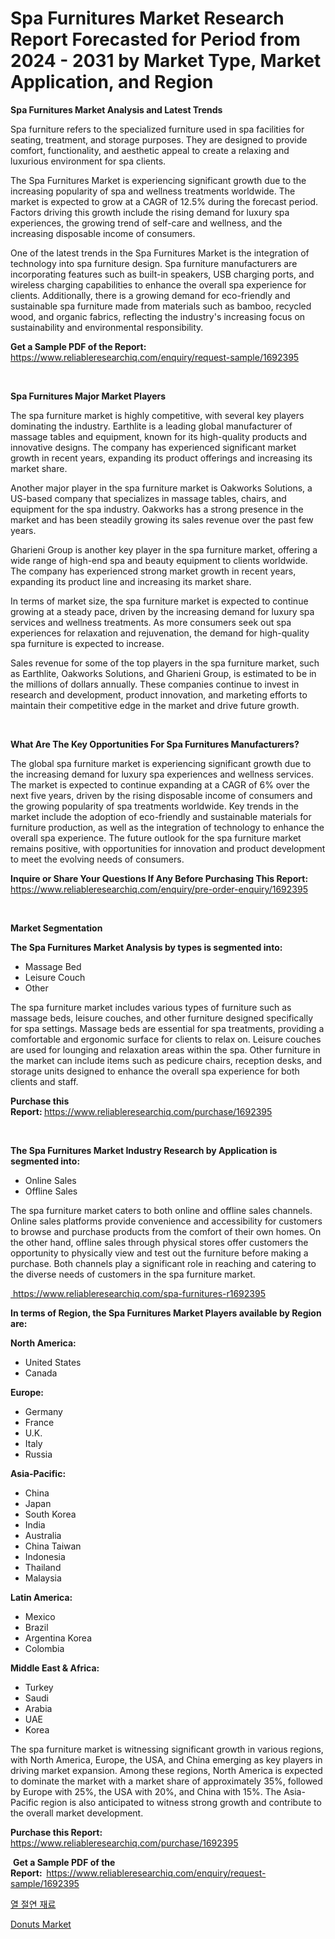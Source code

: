 <p><h1>Spa Furnitures Market Research Report Forecasted for Period from 2024 -  2031 by Market Type, Market Application, and Region</h1></p><p><strong>Spa Furnitures Market Analysis and Latest Trends</strong></p>
<p><p>Spa furniture refers to the specialized furniture used in spa facilities for seating, treatment, and storage purposes. They are designed to provide comfort, functionality, and aesthetic appeal to create a relaxing and luxurious environment for spa clients.</p><p>The Spa Furnitures Market is experiencing significant growth due to the increasing popularity of spa and wellness treatments worldwide. The market is expected to grow at a CAGR of 12.5% during the forecast period. Factors driving this growth include the rising demand for luxury spa experiences, the growing trend of self-care and wellness, and the increasing disposable income of consumers.</p><p>One of the latest trends in the Spa Furnitures Market is the integration of technology into spa furniture design. Spa furniture manufacturers are incorporating features such as built-in speakers, USB charging ports, and wireless charging capabilities to enhance the overall spa experience for clients. Additionally, there is a growing demand for eco-friendly and sustainable spa furniture made from materials such as bamboo, recycled wood, and organic fabrics, reflecting the industry's increasing focus on sustainability and environmental responsibility.</p></p>
<p><strong>Get a Sample PDF of the Report:&nbsp;</strong> <a href="https://www.reliableresearchiq.com/enquiry/request-sample/1692395">https://www.reliableresearchiq.com/enquiry/request-sample/1692395</a></p>
<p>&nbsp;</p>
<p><strong>Spa Furnitures Major Market Players</strong></p>
<p><p>The spa furniture market is highly competitive, with several key players dominating the industry. Earthlite is a leading global manufacturer of massage tables and equipment, known for its high-quality products and innovative designs. The company has experienced significant market growth in recent years, expanding its product offerings and increasing its market share.</p><p>Another major player in the spa furniture market is Oakworks Solutions, a US-based company that specializes in massage tables, chairs, and equipment for the spa industry. Oakworks has a strong presence in the market and has been steadily growing its sales revenue over the past few years.</p><p>Gharieni Group is another key player in the spa furniture market, offering a wide range of high-end spa and beauty equipment to clients worldwide. The company has experienced strong market growth in recent years, expanding its product line and increasing its market share.</p><p>In terms of market size, the spa furniture market is expected to continue growing at a steady pace, driven by the increasing demand for luxury spa services and wellness treatments. As more consumers seek out spa experiences for relaxation and rejuvenation, the demand for high-quality spa furniture is expected to increase.</p><p>Sales revenue for some of the top players in the spa furniture market, such as Earthlite, Oakworks Solutions, and Gharieni Group, is estimated to be in the millions of dollars annually. These companies continue to invest in research and development, product innovation, and marketing efforts to maintain their competitive edge in the market and drive future growth.</p></p>
<p>&nbsp;</p>
<p><strong>What Are The Key Opportunities For Spa Furnitures Manufacturers?</strong></p>
<p><p>The global spa furniture market is experiencing significant growth due to the increasing demand for luxury spa experiences and wellness services. The market is expected to continue expanding at a CAGR of 6% over the next five years, driven by the rising disposable income of consumers and the growing popularity of spa treatments worldwide. Key trends in the market include the adoption of eco-friendly and sustainable materials for furniture production, as well as the integration of technology to enhance the overall spa experience. The future outlook for the spa furniture market remains positive, with opportunities for innovation and product development to meet the evolving needs of consumers.</p></p>
<p><strong>Inquire or Share Your Questions If Any Before Purchasing This Report:</strong> <a href="https://www.reliableresearchiq.com/enquiry/pre-order-enquiry/1692395">https://www.reliableresearchiq.com/enquiry/pre-order-enquiry/1692395</a></p>
<p>&nbsp;</p>
<p><strong>Market Segmentation</strong></p>
<p><strong>The Spa Furnitures Market Analysis by types is segmented into:</strong></p>
<p><ul><li>Massage Bed</li><li>Leisure Couch</li><li>Other</li></ul></p>
<p><p>The spa furniture market includes various types of furniture such as massage beds, leisure couches, and other furniture designed specifically for spa settings. Massage beds are essential for spa treatments, providing a comfortable and ergonomic surface for clients to relax on. Leisure couches are used for lounging and relaxation areas within the spa. Other furniture in the market can include items such as pedicure chairs, reception desks, and storage units designed to enhance the overall spa experience for both clients and staff.</p></p>
<p><strong>Purchase this Report:&nbsp;</strong><a href="https://www.reliableresearchiq.com/purchase/1692395">https://www.reliableresearchiq.com/purchase/1692395</a></p>
<p>&nbsp;</p>
<p><strong>The Spa Furnitures Market Industry Research by Application is segmented into:</strong></p>
<p><ul><li>Online Sales</li><li>Offline Sales</li></ul></p>
<p><p>The spa furniture market caters to both online and offline sales channels. Online sales platforms provide convenience and accessibility for customers to browse and purchase products from the comfort of their own homes. On the other hand, offline sales through physical stores offer customers the opportunity to physically view and test out the furniture before making a purchase. Both channels play a significant role in reaching and catering to the diverse needs of customers in the spa furniture market.</p></p>
<p><a href="https://www.reliableresearchiq.com/spa-furnitures-r1692395">&nbsp;https://www.reliableresearchiq.com/spa-furnitures-r1692395</a></p>
<p><strong>In terms of Region, the Spa Furnitures Market Players available by Region are:</strong></p>
<p>
    <p> <strong> North America: </strong>
        <ul>
            <li>United States</li>
            <li>Canada</li>
        </ul>
        </p> 
    <p> <strong> Europe: </strong>
        <ul>
            <li>Germany</li>
            <li>France</li>
            <li>U.K.</li>
            <li>Italy</li>
            <li>Russia</li>
        </ul>
        </p> 
    <p> <strong> Asia-Pacific: </strong>
        <ul>
            <li>China</li>
            <li>Japan</li>
            <li>South Korea</li>
            <li>India</li>
            <li>Australia</li>
            <li>China Taiwan</li>
            <li>Indonesia</li>
            <li>Thailand</li>
            <li>Malaysia</li>
        </ul>
        </p> 
    <p> <strong> Latin America: </strong>
        <ul>
            <li>Mexico</li>
            <li>Brazil</li>
            <li>Argentina Korea</li>
            <li>Colombia</li>
        </ul>
        </p> 
    <p> <strong> Middle East & Africa: </strong>
        <ul>
            <li>Turkey</li>
            <li>Saudi</li>
            <li>Arabia</li>
            <li>UAE</li>
            <li>Korea</li>
        </ul>
    </p>
    </p>
<p><p>The spa furniture market is witnessing significant growth in various regions, with North America, Europe, the USA, and China emerging as key players in driving market expansion. Among these regions, North America is expected to dominate the market with a market share of approximately 35%, followed by Europe with 25%, the USA with 20%, and China with 15%. The Asia-Pacific region is also anticipated to witness strong growth and contribute to the overall market development.</p></p>
<p><strong>Purchase this Report: </strong><a href="https://www.reliableresearchiq.com/purchase/1692395">https://www.reliableresearchiq.com/purchase/1692395</a></p>
<p>&nbsp;<strong>Get a Sample PDF of the Report:&nbsp;&nbsp;</strong><a href="https://www.reliableresearchiq.com/enquiry/request-sample/1692395">https://www.reliableresearchiq.com/enquiry/request-sample/1692395</a></p>
<p><strong></strong></p>
<p><p><a href="https://github.com/sougarounis/Market-Research-Report-List-5/blob/main/892216848094.md">열 절연 재료</a></p><p><a href="https://github.com/abigailsutherland7889/Market-Research-Report-List-1/blob/main/donuts-market.md">Donuts Market</a></p></p>